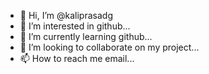- 👋 Hi, I’m @kaliprasadg
- 👀 I’m interested in github...
- 🌱 I’m currently learning github...
- 💞️ I’m looking to collaborate on my project...
- 📫 How to reach me email...

<!---
kaliprasadg/kaliprasadg is a ✨ special ✨ repository because its `README.md` (this file) appears on your GitHub profile.
You can click the Preview link to take a look at your changes.
--->

